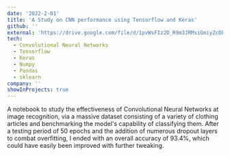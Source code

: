 ```yaml
---
date: '2022-2-01'
title: 'A Study on CNN performance using Tensorflow and Keras'
github: ''
external: 'https://drive.google.com/file/d/1pvWsFIz2D_R9m3JRMsiGmiyZcDkUU80H/view?usp=sharing'
tech:
  - Convolutional Neural Networks
  - Tensorflow
  - Keras
  - Numpy
  - Pandas
  - sklearn
company: ''
showInProjects: true
---
```

A notebook to study the effectiveness of Convolutional Neural Networks at image recognition, via a massive dataset consisting of a variety of clothing articles and benchmarking the model's capability of classifying them. After a testing period of 50 epochs and the addition of numerous dropout layers to combat overfitting, I ended with an overall accuracy of 93.4%, which could have easily been improved with further tweaking. 
